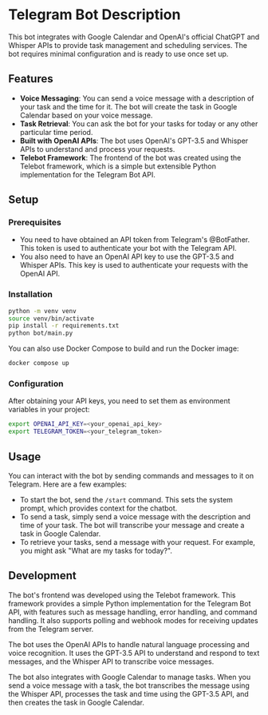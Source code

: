 # Telegram Bot Description

This bot integrates with Google Calendar and OpenAI's official ChatGPT and Whisper APIs to provide task management and scheduling services. The bot requires minimal configuration and is ready to use once set up. 

## Features

- **Voice Messaging**: You can send a voice message with a description of your task and the time for it. The bot will create the task in Google Calendar based on your voice message.
- **Task Retrieval**: You can ask the bot for your tasks for today or any other particular time period.
- **Built with OpenAI APIs**: The bot uses OpenAI's GPT-3.5 and Whisper APIs to understand and process your requests.
- **Telebot Framework**: The frontend of the bot was created using the Telebot framework, which is a simple but extensible Python implementation for the Telegram Bot API.

## Setup

### Prerequisites
- You need to have obtained an API token from Telegram's @BotFather. This token is used to authenticate your bot with the Telegram API.
- You also need to have an OpenAI API key to use the GPT-3.5 and Whisper APIs. This key is used to authenticate your requests with the OpenAI API.

### Installation
```bash
python -m venv venv
source venv/bin/activate
pip install -r requirements.txt
python bot/main.py
```

You can also use Docker Compose to build and run the Docker image:

```bash
docker compose up
```

### Configuration

After obtaining your API keys, you need to set them as environment variables in your project:

```bash
export OPENAI_API_KEY=<your_openai_api_key>
export TELEGRAM_TOKEN=<your_telegram_token>
```

## Usage

You can interact with the bot by sending commands and messages to it on Telegram. Here are a few examples:

- To start the bot, send the `/start` command. This sets the system prompt, which provides context for the chatbot.
- To send a task, simply send a voice message with the description and time of your task. The bot will transcribe your message and create a task in Google Calendar.
- To retrieve your tasks, send a message with your request. For example, you might ask "What are my tasks for today?".

## Development

The bot's frontend was developed using the Telebot framework. This framework provides a simple Python implementation for the Telegram Bot API, with features such as message handling, error handling, and command handling. It also supports polling and webhook modes for receiving updates from the Telegram server.

The bot uses the OpenAI APIs to handle natural language processing and voice recognition. It uses the GPT-3.5 API to understand and respond to text messages, and the Whisper API to transcribe voice messages.

The bot also integrates with Google Calendar to manage tasks. When you send a voice message with a task, the bot transcribes the message using the Whisper API, processes the task and time using the GPT-3.5 API, and then creates the task in Google Calendar.